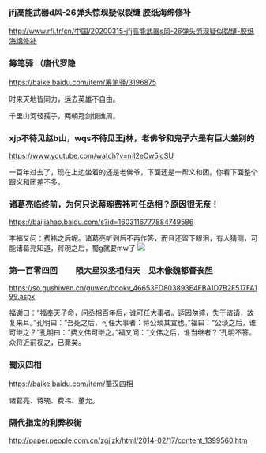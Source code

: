 ### jfj高能武器d风-26弹头惊现疑似裂缝 胶纸海绵修补
http://www.rfi.fr/cn/中国/20200315-jfj高能武器s风-26弹头惊现疑似裂缝-胶纸海绵修补

### 筹笔驿 （唐代罗隐
https://baike.baidu.com/item/筹笔驿/3196875

时来天地皆同力，运去英雄不自由。

千里山河轻孺子，两朝冠剑恨谯周。

### xjp不待见赵b山，wqs不待见王j林，老佛爷和鬼子六是有巨大差别的
https://www.youtube.com/watch?v=ml2eCw5jcSU

一百年过去了，现在上边坐着的还是老佛爷，下面还是一帮义和团。你看下面整个跟义和团差不多。

### 诸葛亮临终前，为何只说蒋琬费祎可任丞相？原因很无奈！
https://baijiahao.baidu.com/s?id=1603116777884749586

李福又问：费祎之后呢。诸葛亮听到后不再作答，而且还留下眼泪，有人猜测，可能诸葛亮知道，蒋琬之后，蜀g就要mw了
![](https://ss2.baidu.com/6ONYsjip0QIZ8tyhnq/it/u=1320104720,2743212670&fm=173)

### 第一百零四回  　　陨大星汉丞相归天　见木像魏都督丧胆
https://so.gushiwen.cn/guwen/bookv_46653FD803893E4FBA1D7B2F517FA199.aspx

福谢曰：“福奉天子命，问丞相百年后，谁可任大事者。适因匆遽，失于谘请，故复来耳。”孔明曰：“吾死之后，可任大事者：蒋公琰其宜也。”福曰：“公琰之后，谁可继之？”孔明曰：“费文伟可继之。”福又问：“文伟之后，谁当继者？”孔明不答。众将近前视之，已薨矣。

### 蜀汉四相
https://baike.baidu.com/item/蜀汉四相

诸葛亮、蒋琬、费祎、董允。

### 隔代指定的利弊权衡
http://paper.people.com.cn/zgjjzk/html/2014-02/17/content_1399560.htm
